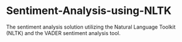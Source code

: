 # Sentiment-Analysis-using-NLTK
The sentiment analysis solution utilizing the Natural Language Toolkit (NLTK) and the VADER sentiment analysis tool.
